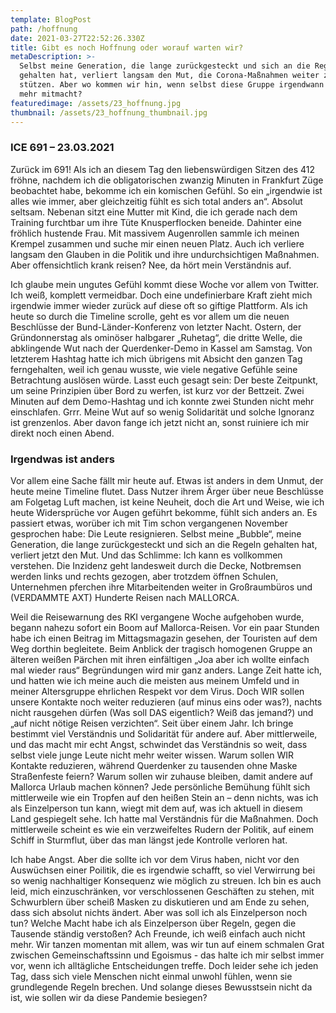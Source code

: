 ```yaml
---
template: BlogPost
path: /hoffnung
date: 2021-03-27T22:52:26.330Z
title: Gibt es noch Hoffnung oder worauf warten wir?
metaDescription: >-
  Selbst meine Generation, die lange zurückgesteckt und sich an die Regeln
  gehalten hat, verliert langsam den Mut, die Corona-Maßnahmen weiter zu
  stützen. Aber wo kommen wir hin, wenn selbst diese Gruppe irgendwann nicht
  mehr mitmacht?
featuredimage: /assets/23_hoffnung.jpg
thumbnail: /assets/23_hoffnung_thumbnail.jpg
---
```

### ICE 691 – 23.03.2021 

Zurück im 691! Als ich an diesem Tag den liebenswürdigen Sitzen des 412 fröhne, nachdem ich die obligatorischen zwanzig Minuten in Frankfurt Züge beobachtet habe, bekomme ich ein komischen Gefühl. So ein „irgendwie ist alles wie immer, aber gleichzeitig fühlt es sich total anders an“. Absolut seltsam. Nebenan sitzt eine Mutter mit Kind, die ich gerade nach dem Training furchtbar um ihre Tüte Knusperflocken beneide. Dahinter eine fröhlich hustende Frau. Mit massivem Augenrollen sammle ich meinen Krempel zusammen und suche mir einen neuen Platz. Auch ich verliere langsam den Glauben in die Politik und ihre undurchsichtigen Maßnahmen. Aber offensichtlich krank reisen? Nee, da hört mein Verständnis auf.

Ich glaube mein ungutes Gefühl kommt diese Woche vor allem von Twitter. Ich weiß, komplett vermeidbar. Doch eine undefinierbare Kraft zieht mich irgendwie immer wieder zurück auf diese oft so giftige Plattform. Als ich heute so durch die Timeline scrolle, geht es vor allem um die neuen Beschlüsse der Bund-Länder-Konferenz von letzter Nacht. Ostern, der Gründonnerstag als ominöser halbgarer „Ruhetag“, die dritte Welle, die abklingende Wut nach der Querdenker-Demo in Kassel am Samstag. Von letzterem Hashtag hatte ich mich übrigens mit Absicht den ganzen Tag ferngehalten, weil ich genau wusste, wie viele negative Gefühle seine Betrachtung auslösen würde. Lasst euch gesagt sein: Der beste Zeitpunkt, um seine Prinzipien über Bord zu werfen, ist kurz vor der Bettzeit. Zwei Minuten auf dem Demo-Hashtag und ich konnte zwei Stunden nicht mehr einschlafen. Grrr. Meine Wut auf so wenig Solidarität und solche Ignoranz ist grenzenlos. Aber davon fange ich jetzt nicht an, sonst ruiniere ich mir direkt noch einen Abend.

### Irgendwas ist anders

Vor allem eine Sache fällt mir heute auf. Etwas ist anders in dem Unmut, der heute meine Timeline flutet. Dass Nutzer ihrem Ärger über neue Beschlüsse am Folgetag Luft machen, ist keine Neuheit, doch die Art und Weise, wie ich heute Widersprüche vor Augen geführt bekomme, fühlt sich anders an. Es passiert etwas, worüber ich mit Tim schon vergangenen November gesprochen habe: Die Leute resignieren. Selbst meine „Bubble“, meine Generation, die lange zurückgesteckt und sich an die Regeln gehalten hat, verliert jetzt den Mut. Und das Schlimme: Ich kann es vollkommen verstehen. Die Inzidenz geht landesweit durch die Decke, Notbremsen werden links und rechts gezogen, aber trotzdem öffnen Schulen, Unternehmen pferchen ihre Mitarbeitenden weiter in Großraumbüros und (VERDAMMTE AXT) Hunderte Reisen nach MALLORCA. 

Weil die Reisewarnung des RKI vergangene Woche aufgehoben wurde, begann nahezu sofort ein Boom auf Mallorca-Reisen. Vor ein paar Stunden habe ich einen Beitrag im Mittagsmagazin gesehen, der Touristen auf dem Weg dorthin begleitete. Beim Anblick der tragisch homogenen Gruppe an älteren weißen Pärchen mit ihren einfältigen „Joa aber ich wollte einfach mal wieder raus“ Begründungen wird mir ganz anders. Lange Zeit hatte ich, und hatten wie ich meine auch die meisten aus meinem Umfeld und in meiner Altersgruppe ehrlichen Respekt vor dem Virus. Doch WIR sollen unsere Kontakte noch weiter reduzieren (auf minus eins oder was?), nachts nicht rausgehen dürfen (Was soll DAS eigentlich? Weiß das jemand?) und „auf nicht nötige Reisen verzichten“. Seit über einem Jahr. Ich bringe bestimmt viel Verständnis und Solidarität für andere auf. Aber mittlerweile, und das macht mir echt Angst, schwindet das Verständnis so weit, dass selbst viele junge Leute nicht mehr weiter wissen. Warum sollen WIR Kontakte reduzieren, während Querdenker zu tausenden ohne Maske Straßenfeste feiern? Warum sollen wir zuhause bleiben, damit andere auf Mallorca Urlaub machen können? Jede persönliche Bemühung fühlt sich mittlerweile wie ein Tropfen auf den heißen Stein an – denn nichts, was ich als Einzelperson tun kann, wiegt mit dem auf, was ich aktuell in diesem Land gespiegelt sehe. Ich hatte mal Verständnis für die Maßnahmen. Doch mittlerweile scheint es wie ein verzweifeltes Rudern der Politik, auf einem Schiff in Sturmflut, über das man längst jede Kontrolle verloren hat.

Ich habe Angst. Aber die sollte ich vor dem Virus haben, nicht vor den Auswüchsen einer Poilitik, die es irgendwie schafft, so viel Verwirrung bei so wenig nachhaltiger Konsequenz wie möglich zu streuen. Ich bin es auch leid, mich einzuschränken, vor verschlossenen Geschäften zu stehen, mit Schwurblern über scheiß Masken zu diskutieren und am Ende zu sehen, dass sich absolut nichts ändert. Aber was soll ich als Einzelperson noch tun? Welche Macht habe ich als Einzelperson über Regeln, gegen die Tausende ständig verstoßen? Ach Freunde, ich weiß einfach auch nicht mehr. Wir tanzen momentan mit allem, was wir tun auf einem schmalen Grat zwischen Gemeinschaftssinn und Egoismus - das halte ich mir selbst immer vor, wenn ich alltägliche Entscheidungen treffe. Doch leider sehe ich jeden Tag, dass sich viele Menschen nicht einmal unwohl fühlen, wenn sie grundlegende Regeln brechen. Und solange dieses Bewusstsein nicht da ist, wie sollen wir da diese Pandemie besiegen?
